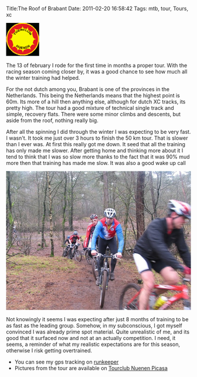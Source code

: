 Title:The Roof of Brabant
Date: 2011-02-20 16:58:42
Tags: mtb, tour, Tours, xc

![TC Nuenen](/images/TCNuenen.gif)

The 13 of february I rode for the first time in months a proper tour. With the
racing season coming closer by, it was a good chance to see how much all the
winter training had helped.

For the not dutch among you, Brabant is one of the provinces in the
Netherlands. This being the Netherlands means that the highest point is 60m.
Its more of a hill then anything else, although for dutch XC tracks, its
pretty high. The tour had a good mixture of technical single track and simple,
recovery flats. There were some minor climbs and descents, but aside from the
roof, nothing really big.

After all the spinning I did through the winter I was expecting to be very
fast. I wasn't. It took me just over 3 hours to finish the 50 km tour. That is
slower than I ever was. At first this really got me down. It seed that all the
training has only made me slower. After getting home and thinking more about
it I tend to think that I was so slow more thanks to the fact that it was 90%
mud more then that training has made me slow. It was also a good wake up call

![Yours truely at the tour](/images/IMG_5132.jpg)

Not knowingly it seems I was expecting after just 8 months of training to be
as fast as the leading group. Somehow, in my subconscious, I got myself
convinced I was already prime spot material. Quite unrealistic of me, and its
good that it surfaced now and not at an actually competition. I need, it
seems, a reminder of what my realistic expectations are for this season,
otherwise I risk getting overtrained.

  * You can see my gps tracking on [runkeeper](http://runkeeper.com/user/kfir/activity/25849834)
  * Pictures from the tour are available on [Tourclub Nuenen Picasa](https://picasaweb.google.com/mediaTCN/2011FebrDakVBrabant#)

